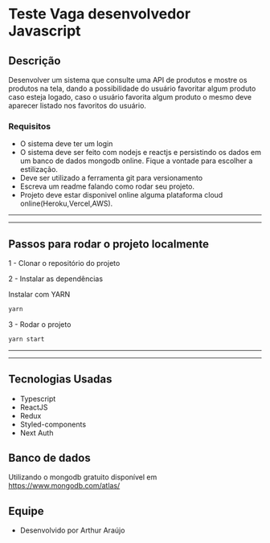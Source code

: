 # Teste Vaga desenvolvedor Javascript

## Descrição

Desenvolver um sistema que consulte uma API de produtos e mostre os produtos na tela,
dando a possibilidade do usuário favoritar algum produto caso esteja logado, caso o usuário favorita
algum produto o mesmo deve aparecer listado nos favoritos do usuário.

### Requisitos

- O sistema deve ter um login
- O sistema deve ser feito com nodejs e reactjs e persistindo os dados em um banco de dados
  mongodb online. Fique a vontade para escolher a estilização.
- Deve ser utilizado a ferramenta git para versionamento
- Escreva um readme falando como rodar seu projeto.
- Projeto deve estar disponivel online alguma plataforma cloud online(Heroku,Vercel,AWS).

---

---

## Passos para rodar o projeto localmente

1 - Clonar o repositório do projeto

2 - Instalar as dependências

Instalar com YARN

```sh
yarn
```

3 - Rodar o projeto

```sh
yarn start
```

---

---

## Tecnologias Usadas

- Typescript
- ReactJS
- Redux
- Styled-components
- Next Auth

## Banco de dados

Utilizando o mongodb gratuito disponível em https://www.mongodb.com/atlas/

## Equipe

- Desenvolvido por Arthur Araújo
